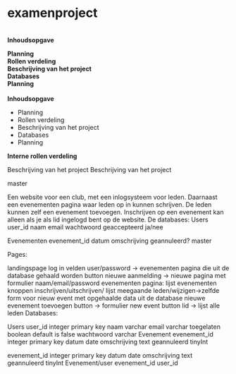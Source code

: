 # examenproject
<br>
<b>Inhoudsopgave</b><br>

<b>Planning</b><br>
<b>Rollen verdeling</b><br>
<b>Beschrijving van het project</b><br>
<b>Databases</b><br>
<b>Planning</b><br><br>
<strong>Inhoudsopgave </strong>  
<ul><li>Planning</li>
<li>Rollen verdeling</li>
<li>Beschrijving van het project</li>
<li>Databases</li>
<li>Planning</li></ul>
<strong>Interne rollen verdeling </strong>  




Beschrijving van het project
Beschrijving van het project 

master

Een website voor een club, met een inlogsysteem voor leden.
Daarnaast een evenementen pagina waar leden op in kunnen schrijven.
De leden kunnen zelf een evenement toevoegen.
Inschrijven op een evenement kan alleen als je als lid ingelogd bent op de website.
De databases:
Users
user_id naam
email
wachtwoord
geaccepteerd ja/nee

Evenementen
evenement_id
datum
omschrijving
geannuleerd?
master

Pages: 

landingspage log in velden user/password -> evenementen pagina die uit de database gehaald worden button nieuwe aanmelding -> nieuwe pagina met formulier naam/email/password
evenementen pagina: lijst evenementen knoppen inschrijven/uitschrijven/ lijst meegaande leden/wijzigen->zelfde form voor nieuw event met opgehaalde data uit de database nieuwe evenement toevoegen button -> formulier new event button lid -> lijst alle leden
Databases: 

Users
user_id integer primary key
naam varchar
email varchar
toegelaten boolean default is false
wachtwoord varchar
Evenement evenement_id integer primary key datum date omschrijving text geannuleerd tinyInt


evenement_id integer primary key
datum date
omschrijving text
geannuleerd tinyInt
Evenement/user
evenement_id
user_id
